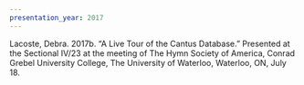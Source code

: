 ```yaml
---
presentation_year: 2017
---
```

Lacoste, Debra. 2017b. “A Live Tour of the Cantus Database.” Presented at the Sectional IV/23 at the meeting of The Hymn Society of America, Conrad Grebel University College, The University of Waterloo, Waterloo, ON, July 18.
